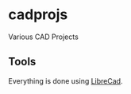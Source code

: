 # cadprojs
Various CAD Projects

## Tools

Everything is done using [LibreCad](http://librecad.org/cms/home.html).
